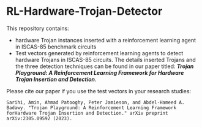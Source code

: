 # RL-Hardware-Trojan-Detector
This repository contains:
- hardware Trojan instances inserted with a reinforcement learning agent in ISCAS-85 benchmark circuits
- Test vectors generated by reinforcement learning agents to detect hardware Trojans in ISCAS-85 circuits.
The details inserted Trojans and the three detection techniques can be found in our paper titled: **_Trojan Playground: A Reinforcement Learning Framework for Hardware Trojan Insertion and Detection_**.

Please cite our paper if you use the test vectors in your research studies:
```
Sarihi, Amin, Ahmad Patooghy, Peter Jamieson, and Abdel-Hameed A. Badawy. "Trojan Playground: A Reinforcement Learning Framework
forHardware Trojan Insertion and Detection." arXiv preprint arXiv:2305.09592 (2023).
```
